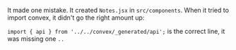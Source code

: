 It made one mistake. It created `Notes.jsx` in `src/components`. When it tried to import convex, it didn't go the right amount up:

`import { api } from '../../convex/_generated/api';` is the correct line, it was missing one `..`


